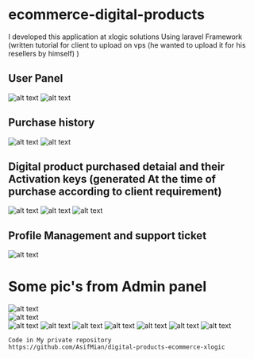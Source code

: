 # ecommerce-digital-products
I developed this application at xlogic solutions Using laravel Framework\
(written tutorial for client to upload on vps (he wanted to upload it for his resellers by himself) )
## User Panel
![alt text](https://github.com/AsifMian/ecommerce-digital-products/blob/main/9.png)
![alt text](https://github.com/AsifMian/ecommerce-digital-products/blob/main/1.png)
## Purchase history
![alt text](https://github.com/AsifMian/ecommerce-digital-products/blob/main/2.png)
![alt text](https://github.com/AsifMian/ecommerce-digital-products/blob/main/3.png)

## Digital product purchased detaial and their Activation keys (generated At the time of purchase according to client requirement)<br/>
![alt text](https://github.com/AsifMian/ecommerce-digital-products/blob/main/4.png)
![alt text](https://github.com/AsifMian/ecommerce-digital-products/blob/main/5.png)
![alt text](https://github.com/AsifMian/ecommerce-digital-products/blob/main/7.png)

## Profile Management and support ticket<br/>
![alt text](https://github.com/AsifMian/ecommerce-digital-products/blob/main/8.png)<br/>

# Some pic's from Admin panel<br/>

![alt text](https://github.com/AsifMian/ecommerce-digital-products/blob/main/10.png)<br/>
![alt text](https://github.com/AsifMian/ecommerce-digital-products/blob/main/11.png)<br/>
![alt text](https://github.com/AsifMian/ecommerce-digital-products/blob/main/12.png)
![alt text](https://github.com/AsifMian/ecommerce-digital-products/blob/main/13.png)
![alt text](https://github.com/AsifMian/ecommerce-digital-products/blob/main/14.png)
![alt text](https://github.com/AsifMian/ecommerce-digital-products/blob/main/16.png)
![alt text](https://github.com/AsifMian/ecommerce-digital-products/blob/main/15.png)
![alt text](https://github.com/AsifMian/ecommerce-digital-products/blob/main/17.png)
![alt text](https://github.com/AsifMian/ecommerce-digital-products/blob/main/18.png)


```
Code in My private repository
https://github.com/AsifMian/digital-products-ecommerce-xlogic

```
